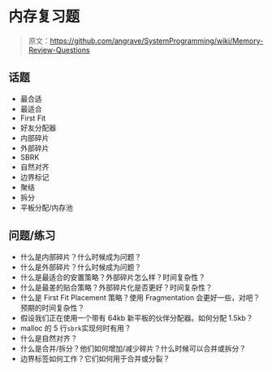 # 内存复习题

> 原文：<https://github.com/angrave/SystemProgramming/wiki/Memory-Review-Questions>

## 话题

*   最合适
*   最适合
*   First Fit
*   好友分配器
*   内部碎片
*   外部碎片
*   SBRK
*   自然对齐
*   边界标记
*   聚结
*   拆分
*   平板分配/内存池

## 问题/练习

*   什么是内部碎片？什么时候成为问题？
*   什么是外部碎片？什么时候成为问题？
*   什么是最适合的安置策略？外部碎片怎么样？时间复杂性？
*   什么是最差的贴合策略？外部碎片化是否更好？时间复杂性？
*   什么是 First Fit Placement 策略？使用 Fragmentation 会更好一些，对吧？预期的时间复杂性？
*   假设我们正在使用一个带有 64kb 新平板的伙伴分配器。如何分配 1.5kb？
*   malloc 的 5 行`sbrk`实现何时有用？
*   什么是自然对齐？
*   什么是合并/拆分？他们如何增加/减少碎片？什么时候可以合并或拆分？
*   边界标签如何工作？它们如何用于合并或分裂？